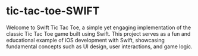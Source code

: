 # tic-tac-toe-SWIFT
Welcome to Swift Tic Tac Toe, a simple yet engaging implementation of the classic Tic Tac Toe game built using Swift. This project serves as a fun and educational example of iOS development with Swift, showcasing fundamental concepts such as UI design, user interactions, and game logic.
